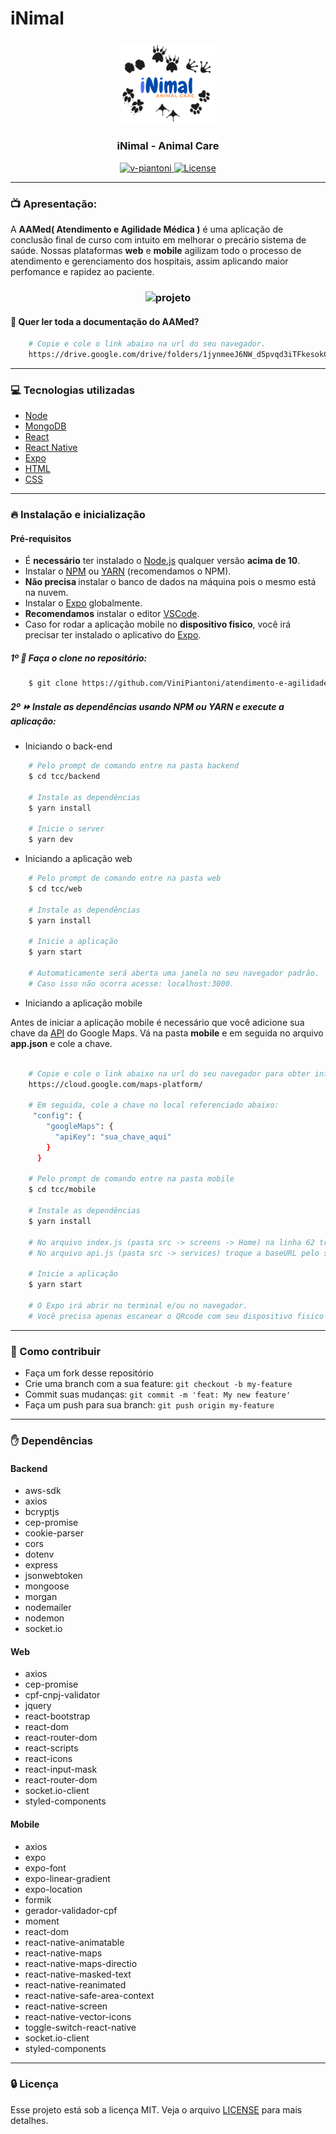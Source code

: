 # iNimal
<h3 align="center">
    <img alt="logo" title="#logo" width="150px" src=".github/inimal_logo.jpeg">
</h3>

<h3 align="center">iNimal - Animal Care</h3>

<div align="center"> 

  <a href="https://www.linkedin.com/in/leonardo-altemari-008a8017b/">
    <img alt="v-piantoni" src="https://img.shields.io/badge/made%20by-Leonardo%20Altemari-brightgreen" />
  </a>

  <a href="https://github.com/ViniPiantoni/atendimento-e-agilidade-medica-AAMed/blob/master/LICENSE">
    <img alt="License" src="https://img.shields.io/badge/license-MIT-brightgreen" />
  </a>

</div>

---

### 📺 Apresentação:

A <strong>AAMed( Atendimento e Agilidade Médica )</strong> é uma aplicação de conclusão final de curso com intuito em melhorar o precário sistema de saúde. Nossas plataformas <strong>web</strong> e <strong>mobile</strong> agilizam todo o processo de atendimento e gerenciamento dos hospitais, assim aplicando maior perfomance e rapidez ao paciente.

<h3 align="center">
    <img alt="projeto" title="#projeto" width="500px" src=".github/projeto.png">
</h3>

#### 📖 Quer ler toda a documentação do AAMed?

```sh
    # Copie e cole o link abaixo na url do seu navegador.
    https://drive.google.com/drive/folders/1jynmeeJ6NW_d5pvqd3iTFkesokCY0iLB?usp=sharing
```

---

### 💻 Tecnologias utilizadas

- [Node](https://nodejs.org/en/)
- [MongoDB](https://www.mongodb.com/)
- [React](https://pt-br.reactjs.org/)
- [React Native](https://reactnative.dev/)
- [Expo](https://expo.io)
- [HTML](https://developer.mozilla.org/pt-BR/docs/Web/HTML)
- [CSS](https://developer.mozilla.org/pt-BR/docs/Web/CSS)

---

### :fire: Instalação e inicialização

#### Pré-requisitos

- É <strong>necessário</strong> ter instalado o [Node.js](https://nodejs.org/en/) qualquer versão <strong>acima de 10</strong>.
- Instalar o [NPM](https://www.npmjs.com/get-npm) ou [YARN](https://classic.yarnpkg.com/pt-BR/docs/install/) (recomendamos o NPM).
- <strong>Não precisa </strong>instalar o banco de dados na máquina pois o mesmo está na nuvem.
- Instalar o [Expo](https://expo.io/learn) globalmente.
- <strong>Recomendamos</strong> instalar o editor [VSCode](https://code.visualstudio.com/download).
- Caso for rodar a aplicação mobile no <strong>dispositivo fisico</strong>, você irá precisar ter instalado o aplicativo do [Expo](https://play.google.com/store/apps/details?id=host.exp.exponent&hl=pt).

##### 1º :page_facing_up: Faça o clone no repositório:

```sh
    $ git clone https://github.com/ViniPiantoni/atendimento-e-agilidade-medica-AAMed.git
```

##### 2º :fast_forward: Instale as dependências usando NPM ou YARN e execute a aplicação:

- Iniciando o back-end

```sh
    # Pelo prompt de comando entre na pasta backend
    $ cd tcc/backend

    # Instale as dependências
    $ yarn install

    # Inicie o server
    $ yarn dev
```

- Iniciando a aplicação web

```sh
    # Pelo prompt de comando entre na pasta web
    $ cd tcc/web

    # Instale as dependências
    $ yarn install

    # Inicie a aplicação
    $ yarn start

    # Automaticamente será aberta uma janela no seu navegador padrão.
    # Caso isso não ocorra acesse: localhost:3000.
```

- Iniciando a aplicação mobile

Antes de iniciar a aplicação mobile é necessário que você adicione sua chave da [API](https://cloud.google.com/maps-platform/) do Google Maps. Vá na pasta <strong>mobile</strong> e em seguida no arquivo <strong>app.json</strong> e cole a chave.

```sh

    # Copie e cole o link abaixo na url do seu navegador para obter informações de como gerar a chave
    https://cloud.google.com/maps-platform/

    # Em seguida, cole a chave no local referenciado abaixo:
     "config": {
        "googleMaps": {
          "apiKey": "sua_chave_aqui"
        }
      }

    # Pelo prompt de comando entre na pasta mobile
    $ cd tcc/mobile

    # Instale as dependências
    $ yarn install

    # No arquivo index.js (pasta src -> screens -> Home) na linha 62 troque a string de conexão pelo seu endereço IP. Salve o aquivo.
    # No arquivo api.js (pasta src -> services) troque a baseURL pelo seu endereço IP. Salve o arquivo.

    # Inicie a aplicação
    $ yarn start

    # O Expo irá abrir no terminal e/ou no navegador.
    # Você precisa apenas escanear o QRcode com seu dispositivo fisico ou rodar a aplicação no seu emulador.
```

---

### 👥 Como contribuir

- Faça um fork desse repositório
- Crie uma branch com a sua feature: `git checkout -b my-feature`
- Commit suas mudanças: `git commit -m 'feat: My new feature'`
- Faça um push para sua branch: `git push origin my-feature`

---

### :raised_hand: Dependências

#### Backend

- aws-sdk
- axios
- bcryptjs
- cep-promise
- cookie-parser
- cors
- dotenv
- express
- jsonwebtoken
- mongoose
- morgan
- nodemailer
- nodemon
- socket.io

#### Web

- axios
- cep-promise
- cpf-cnpj-validator
- jquery
- react-bootstrap
- react-dom
- react-router-dom
- react-scripts
- react-icons
- react-input-mask
- react-router-dom
- socket.io-client
- styled-components

#### Mobile

- axios
- expo
- expo-font
- expo-linear-gradient
- expo-location
- formik
- gerador-validador-cpf
- moment
- react-dom
- react-native-animatable
- react-native-maps
- react-native-maps-directio
- react-native-masked-text
- react-native-reanimated
- react-native-safe-area-context
- react-native-screen
- react-native-vector-icons
- toggle-switch-react-native
- socket.io-client
- styled-components

---

### :lock: Licença

Esse projeto está sob a licença MIT. Veja o arquivo [LICENSE](LICENSE) para mais detalhes.